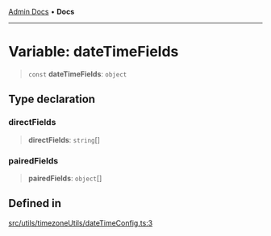 [Admin Docs](/) • **Docs**

***

# Variable: dateTimeFields

> `const` **dateTimeFields**: `object`

## Type declaration

### directFields

> **directFields**: `string`[]

### pairedFields

> **pairedFields**: `object`[]

## Defined in

[src/utils/timezoneUtils/dateTimeConfig.ts:3](https://github.com/PalisadoesFoundation/talawa-admin/blob/main/src/utils/timezoneUtils/dateTimeConfig.ts#L3)
